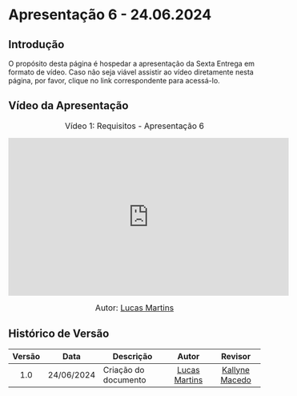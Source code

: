 # Apresentação 6 - 24.06.2024

## Introdução

O propósito desta página é hospedar a apresentação da Sexta Entrega em formato de vídeo. Caso não seja viável assistir ao vídeo diretamente nesta página, por favor, clique no link correspondente para acessá-lo.

## Vídeo da Apresentação

<center>

<font size="3"><p>Vídeo 1: Requisitos - Apresentação 6</p></font>

<iframe width="560" height="315" src="https://www.youtube.com/embed/9uoRXZNCN1E?si=Doeadj2gB5sVS-jy" title="YouTube video player" frameborder="0" allow="accelerometer; autoplay; clipboard-write; encrypted-media; gyroscope; picture-in-picture; web-share" referrerpolicy="strict-origin-when-cross-origin" allowfullscreen></iframe>

<font size="3"><p>Autor: [Lucas Martins](https://github.com/martinglucas) </p></font>

</center>

## Histórico de Versão

| Versão | Data | Descrição | Autor | Revisor
|:------:|:----:|-----------|:-----:|:------:
| 1.0 | 24/06/2024 | Criação do documento |  [Lucas Martins](https://github.com/martinsglucas) | [Kallyne Macedo](https://github.com/kalipassos) |